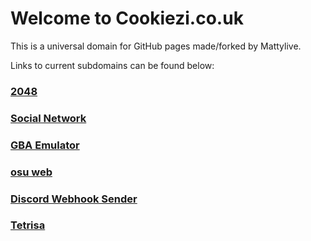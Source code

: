 
Welcome to Cookiezi.co.uk
=========================

This is a universal domain for GitHub pages made/forked by Mattylive.

Links to current subdomains can be found below:

### [2048](https://2048.cookiezi.co.uk)

### [Social Network](https://727.cookiezi.co.uk)

### [GBA Emulator](https://gba.cookiezi.co.uk)

### [osu web](https://osu.cookiezi.co.uk)

### [Discord Webhook Sender](https://webhook.cookiezi.co.uk)

### [Tetrisa](https://tetris.cookiezi.co.uk)

